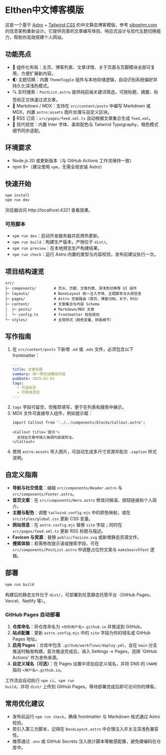 # Elthen中文博客模版

这是一个基于 [Astro](https://astro.build) + [Tailwind CSS](https://tailwindcss.com/) 的中文静态博客模版，参考 [siboehm.com](https://siboehm.com) 的信息架构重新设计。它提供完善的文章编写体验、响应式设计与现代主题切换能力，帮助你高效搭建个人网站。

## 功能亮点
- 🧱 组件化布局：主页、博客列表、文章详情、关于页面与页脚模块全部可复用，方便扩展新内容。
- 🌓 主题切换：内置 <code>ThemeToggle</code> 组件与本地存储逻辑，自动识别系统偏好并持久化深浅色模式。
- 🔍 实时搜索：<code>PostList.astro</code> 提供纯前端关键词筛选，可按标题、摘要、标签和正文快速过滤文章。
- 📝 Markdown / MDX：支持在 <code>src/content/posts</code> 中编写 Markdown 或 MDX，内置 <code>astro:assets</code> 图片处理与自定义区块。
- 📰 RSS 订阅：<code>src/pages/feed.xml.ts</code> 自动根据文章集合生成 <code>feed.xml</code>。
- 🎨 现代视觉：内置 Inter 字体、柔和配色与 Tailwind Typography，暗色模式细节同步适配。

## 环境要求
- Node.js 20 或更新版本（与 GitHub Actions 工作流保持一致）
- npm 9+（建议使用 <code>npm</code>，无需全局安装 Astro）

## 快速开始
~~~bash
npm install
npm run dev
~~~
浏览器访问 http://localhost:4321 查看效果。

### 可用脚本
- <code>npm run dev</code>：启动开发服务器并启用热更新。
- <code>npm run build</code>：构建生产版本，产物位于 <code>dist/</code>。
- <code>npm run preview</code>：在本地预览生产构建结果。
- <code>npm run check</code>：运行 Astro 内置的类型与内容校验，发布前建议执行一次。

## 项目结构速览
~~~
src/
├─ components/        # 页头、页脚、文章列表、深浅色切换等 UI 组件
├─ layouts/           # BaseLayout 统一注入字体、主题脚本与头部信息
├─ pages/             # Astro 页面路由（首页、博客归档、关于、RSS）
├─ content/           # 文章集合与内容 Schema
│  ├─ posts/          # Markdown/MDX 文章
│  └─ config.ts       # frontmatter 校验规则
└─ styles/            # 全局样式（颜色变量、排版细节）
~~~

## 写作指南
1. 在 <code>src/content/posts</code> 下新增 <code>.md</code> 或 <code>.mdx</code> 文件，必须包含以下 frontmatter：
   ~~~yaml
   ---
   title: 文章标题
   summary: 用一两句话概括内容
   pubDate: 2025-01-01
   tags:
     - 可选标签
     - 可继续添加
   ---
   ~~~
2. <code>tags</code> 字段可留空，但推荐填写，便于在列表和搜索中展示。
3. MDX 文件可直接导入组件，例如提示框：
   ~~~mdx
   import Callout from '../../components/blocks/Callout.astro';

   <Callout title='提示'>
     支持在文章中插入强调内容或附注。
   </Callout>
   ~~~
4. 使用 <code>astro:assets</code> 导入图片，可自动生成多尺寸资源并配合 <code>.caption</code> 样式说明。

## 自定义指南
- **导航与社交信息**：编辑 <code>src/components/Header.astro</code> 与 <code>src/components/Footer.astro</code>。
- **首页文案**：在 <code>src/components/Hero.astro</code> 修改问候语、按钮链接和个人简介。
- **主题与配色**：调整 <code>tailwind.config.mjs</code> 中的颜色映射，或在 <code>src/styles/global.css</code> 更新 CSS 变量。
- **网站信息**：在 <code>astro.config.mjs</code> 替换 <code>site</code> 字段；同时在 <code>src/pages/feed.xml.ts</code> 更新 RSS 标题与描述。
- **Favicon 与资源**：替换 <code>public/favicon.svg</code> 或新增静态资源文件。
- **搜索体验**：若需修改提示语或搜索字段，可在 <code>src/components/PostList.astro</code> 中调整占位符文案与 <code>makeSearchText</code> 逻辑。

## 部署
~~~bash
npm run build
~~~
构建后的静态文件位于 <code>dist/</code>，可部署到任意静态托管平台（GitHub Pages、Vercel、Netlify 等）。

### GitHub Pages 自动部署
1. **仓库命名**：将仓库命名为 <code>&lt;你的用户名&gt;.github.io</code> 并推送到 GitHub。
2. **站点配置**：更新 <code>astro.config.mjs</code> 中的 <code>site</code> 字段为你的域名或 GitHub Pages 地址。
3. **启用 Pages**：仓库中包含 <code>.github/workflows/deploy.yml</code>，会在 <code>main</code> 分支推送时触发构建。首次推送完成后，进入 Settings → Pages，选择 'GitHub Actions' 作为发布来源。
4. **自定义域名（可选）**：在 Pages 设置中添加自定义域名，并将 DNS 的 <code>CNAME</code> 指向 <code>&lt;用户名&gt;.github.io</code>。

工作流会自动执行 <code>npm ci</code>、<code>npm run build</code>，并将 <code>dist/</code> 上传到 GitHub Pages。等待部署完成后即可访问你的博客。

## 常用优化建议
- 发布前运行 <code>npm run check</code>，确保 frontmatter 与 Markdown 格式通过 Astro 校验。
- 若引入第三方脚本，记得在 <code>BaseLayout.astro</code> 中合理注入并关注深浅色兼容性。
- 推荐通过 <code>.env</code> 或 GitHub Secrets 注入统计脚本等敏感配置，避免硬编码在仓库中。
